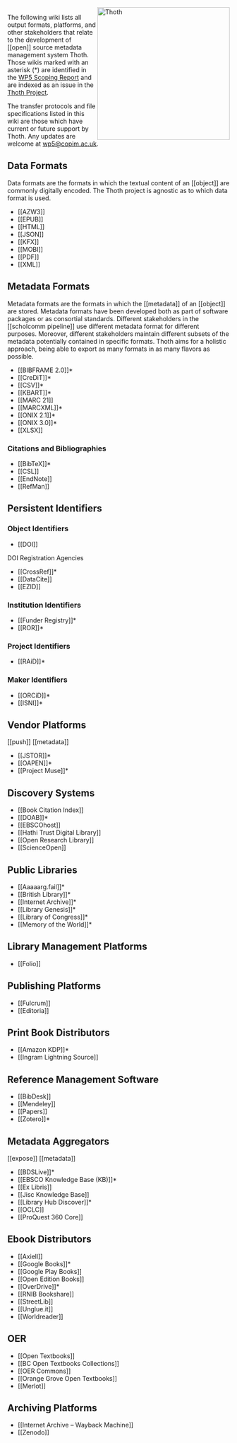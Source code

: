 <img src="https://punctumbooks.com/punctum/wp-content/uploads/2020/09/thoth-logo-latin.png" alt="Thoth" height="300" align="right"/>

The following wiki lists all output formats, platforms, and other stakeholders that relate to the development of [[open]] source metadata management system Thoth. Those wikis marked with an asterisk (*) are identified in the [WP5 Scoping Report](https://copim.pubpub.org/pub/wp5-scoping-report-building-open-dissemination-system/) and are indexed as an issue in the [Thoth Project](https://github.com/thoth-pub/thoth/projects).

The transfer protocols and file specifications listed in this wiki are those which have current or future support by Thoth. Any updates are welcome at wp5@copim.ac.uk.

## Data Formats

Data formats are the formats in which the textual content of an [[object]] are commonly digitally encoded. The Thoth project is agnostic as to which data format is used.

* [[AZW3]]
* [[EPUB]]
* [[HTML]]
* [[JSON]]
* [[KFX]]
* [[MOBI]]
* [[PDF]]
* [[XML]]

## Metadata Formats

Metadata formats are the formats in which the [[metadata]] of an [[object]] are stored. Metadata formats have been developed both as part of software packages or as consortial standards. Different stakeholders in the [[scholcomm pipeline]] use different metadata format for different purposes. Moreover, different stakeholders maintain different subsets of the metadata potentially contained in specific formats. Thoth aims for a holistic approach, being able to export as many formats in as many flavors as possible.

* [[BIBFRAME 2.0]]*
* [[CreDiT]]*
* [[CSV]]*
* [[KBART]]*
* [[MARC 21]]
* [[MARCXML]]*
* [[ONIX 2.1]]*
* [[ONIX 3.0]]*
* [[XLSX]]

### Citations and Bibliographies

* [[BibTeX]]*
* [[CSL]]
* [[EndNote]]
* [[RefMan]]


## Persistent Identifiers

### Object Identifiers
* [[DOI]]

DOI Registration Agencies
* [[CrossRef]]*
* [[DataCite]]
* [[EZID]]

### Institution Identifiers
* [[Funder Registry]]*
* [[ROR]]*

### Project Identifiers
* [[RAiD]]*

### Maker Identifiers
* [[ORCiD]]*
* [[ISNI]]*

## Vendor Platforms

[[push]] [[metadata]]

* [[JSTOR]]*
* [[OAPEN]]*
* [[Project Muse]]*

## Discovery Systems

* [[Book Citation Index]]
* [[DOAB]]*
* [[EBSCOhost]]
* [[Hathi Trust Digital Library]]
* [[Open Research Library]]
* [[ScienceOpen]]

## Public Libraries

* [[Aaaaarg.fail]]*
* [[British Library]]*
* [[Internet Archive]]*
* [[Library Genesis]]*
* [[Library of Congress]]*
* [[Memory of the World]]*

## Library Management Platforms

* [[Folio]]

## Publishing Platforms

* [[Fulcrum]]
* [[Editoria]]

## Print Book Distributors

* [[Amazon KDP]]*
* [[Ingram Lightning Source]]

## Reference Management Software

* [[BibDesk]]
* [[Mendeley]]
* [[Papers]]
* [[Zotero]]*

## Metadata Aggregators

[[expose]] [[metadata]]

* [[BDSLive]]*
* [[EBSCO Knowledge Base (KB)]]*
* [[Ex Libris]]
* [[Jisc Knowledge Base]]
* [[Library Hub Discover]]*
* [[OCLC]]
* [[ProQuest 360 Core]]

## Ebook Distributors

* [[Axiell]]
* [[Google Books]]*
* [[Google Play Books]]
* [[Open Edition Books]]
* [[OverDrive]]*
* [[RNIB Bookshare]]
* [[StreetLib]]
* [[Unglue.it]]
* [[Worldreader]]

## OER

* [[Open Textbooks]]
* [[BC Open Textbooks Collections]]
* [[OER Commons]]
* [[Orange Grove Open Textbooks]]
* [[Merlot]]

## Archiving Platforms

* [[Internet Archive – Wayback Machine]]
* [[Zenodo]]
